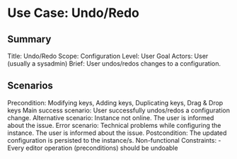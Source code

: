 # Use Case: Undo/Redo

## Summary

Title: Undo/Redo
Scope: Configuration
Level: User Goal
Actors: User (usually a sysadmin)
Brief: User undos/redos changes to a configuration.

## Scenarios

Precondition: Modifying keys, Adding keys, Duplicating keys, Drag & Drop keys
Main success scenario: User successfully undos/redos a configuration change.
Alternative scenario: Instance not online. The user is informed about the issue.
Error scenario: Technical problems while configuring the instance. The user is
  informed about the issue.
Postcondition: The updated configuration is persisted to the instance/s.
Non-functional Constraints:
	- Every editor operation (preconditions) should be undoable

